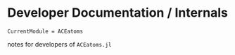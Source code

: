 
# Developer Documentation / Internals 

```@meta
CurrentModule = ACEatoms 
```

notes for developers of `ACEatoms.jl`
